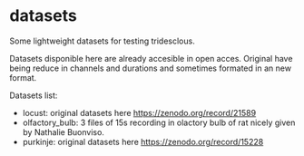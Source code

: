 # datasets
Some lightweight datasets for testing tridesclous.

Datasets disponible here are already accesible in open acces.
Original have being reduce in channels and durations and sometimes formated in an new format.


Datasets list:
  * locust: original datasets here https://zenodo.org/record/21589
  * olfactory_bulb: 3 files of 15s recording in olactory bulb of rat nicely given by Nathalie Buonviso.
  * purkinje: original datasets here https://zenodo.org/record/15228

